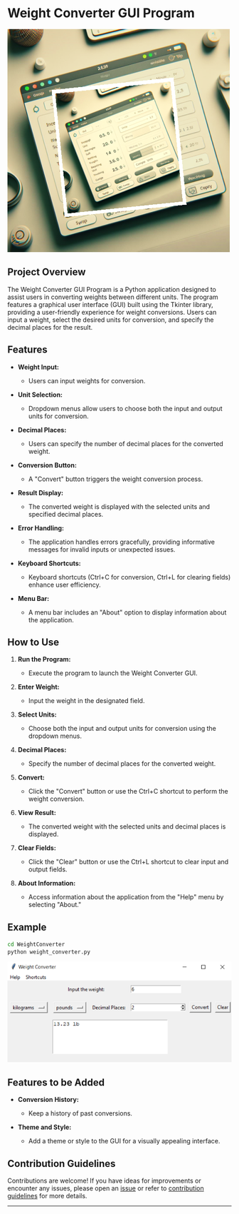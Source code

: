 # Weight Converter GUI Program

![Weight Converter](../assets/images/readme_images/weight_converter.png)

## Project Overview

The Weight Converter GUI Program is a Python application designed to assist users in converting weights between different units. The program features a graphical user interface (GUI) built using the Tkinter library, providing a user-friendly experience for weight conversions. Users can input a weight, select the desired units for conversion, and specify the decimal places for the result.

## Features

- **Weight Input:**

  - Users can input weights for conversion.

- **Unit Selection:**

  - Dropdown menus allow users to choose both the input and output units for conversion.

- **Decimal Places:**

  - Users can specify the number of decimal places for the converted weight.

- **Conversion Button:**

  - A "Convert" button triggers the weight conversion process.

- **Result Display:**

  - The converted weight is displayed with the selected units and specified decimal places.

- **Error Handling:**

  - The application handles errors gracefully, providing informative messages for invalid inputs or unexpected issues.

- **Keyboard Shortcuts:**

  - Keyboard shortcuts (Ctrl+C for conversion, Ctrl+L for clearing fields) enhance user efficiency.

- **Menu Bar:**

  - A menu bar includes an "About" option to display information about the application.

## How to Use

1. **Run the Program:**

   - Execute the program to launch the Weight Converter GUI.

2. **Enter Weight:**

   - Input the weight in the designated field.

3. **Select Units:**

   - Choose both the input and output units for conversion using the dropdown menus.

4. **Decimal Places:**

   - Specify the number of decimal places for the converted weight.

5. **Convert:**

   - Click the "Convert" button or use the Ctrl+C shortcut to perform the weight conversion.

6. **View Result:**

   - The converted weight with the selected units and decimal places is displayed.

7. **Clear Fields:**

   - Click the "Clear" button or use the Ctrl+L shortcut to clear input and output fields.

8. **About Information:**
   - Access information about the application from the "Help" menu by selecting "About."

## Example

```bash
cd WeightConverter
python weight_converter.py
```

![outpu](../assets/images/output_images/weight_converter_output.png)

## Features to be Added

- **Conversion History:**

  - Keep a history of past conversions.

- **Theme and Style:**

  - Add a theme or style to the GUI for a visually appealing interface.

## Contribution Guidelines

Contributions are welcome! If you have ideas for improvements or encounter any issues, please open an [issue](https://github.com/vrm-piyush/Python-Projects/issues/new/choose) or refer to [contribution guidelines](../CONTRIBUTING.md) for more details.

---
